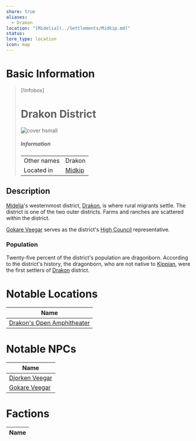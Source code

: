 ```yaml
---
share: true
aliases:
  - Drakon
location: "[Midelia](../Settlements/Midkip.md)"
status: 
lore_type: location
icon: map
---
```

# Basic Information
> [!infobox]
> # Drakon District
> ![cover hsmall](insertimage.png)
> ##### Information
> |   |  |
> | ---- | ---- |
> | Other names | Drakon|
> | Located in | [Midkip](../Settlements/Midkip.md)|
## Description
[Midelia](../Settlements/Midkip.md)'s westernmost district, [Drakon](Drakon%20District.md), is where rural migrants settle. The district is one of the two outer districts. Farms and ranches are scattered within the district.

[Gokare Veegar](../../../Gokare%20Veegar.md) serves as the district's [High Council](../../Factions/The%20High%20Council%20of%20Midkip.md) representative.
### Population
Twenty-five percent of the district's population are dragonborn. According to the district's history, the dragonborn, who are not native to [Kippian](../Kingdoms/Kingdom%20of%20United%20Kippian.md), were the first settlers of [Drakon](Drakon%20District.md) district.
# Notable Locations
| Name                                                                              |
| --------------------------------------------------------------------------------- |
| [Drakon's Open Amphitheater](../Buildings/Drakon's%20Open%20Amphitheater.md) |

# Notable NPCs
| Name                                       |
| ------------------------------------------ |
| [Djorken Veegar](../../../Djorken%20Veegar.md) |
| [Gokare Veegar](../../../Gokare%20Veegar.md)   |

# Factions
| Name |
| ---- |
